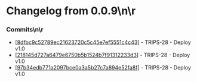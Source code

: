 # Changelog from 0.0.9\n\r
### Commits\n\r
* [[8dfbc9c52789ec21623720c5c45e7ef5551c4c43](http://github.com/oskarszura/trips/commit/8dfbc9c52789ec21623720c5c45e7ef5551c4c43)] - TRIPS-28 - Deploy v1.0
* [[218145d727a6479e6750b5b1524b7f91312233d3](http://github.com/oskarszura/trips/commit/218145d727a6479e6750b5b1524b7f91312233d3)] - TRIPS-28 - Deploy v1.0
* [[97b34edb771a2097bce0a3a5b27c7a894e52fa8f](http://github.com/oskarszura/trips/commit/97b34edb771a2097bce0a3a5b27c7a894e52fa8f)] - TRIPS-28 - Deploy v1.0